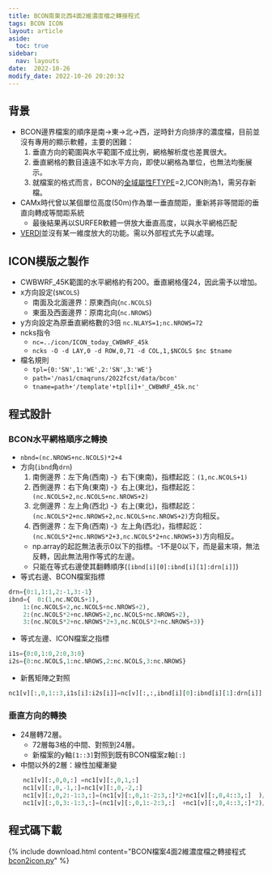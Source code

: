 ```yaml
---
title: BCON南東北西4面2維濃度檔之轉接程式
tags: BCON ICON
layout: article
aside:
  toc: true
sidebar:
  nav: layouts
date:  2022-10-26
modify_date: 2022-10-26 20:20:32
---
```


## 背景
- BCON邊界檔案的順序是南->東->北->西，逆時針方向排序的濃度檔，目前並沒有專用的顯示軟體，主要的困難：
  1. 垂直方向的範圍與水平範圍不成比例，網格解析度也差異很大。
  1. 垂直網格的數目遠遠不如水平方向，即使以網格為單位，也無法均衡展示。
  1. 就檔案的格式而言，BCON的[全域屬性FTYPE](https://sinotec2.github.io/Focus-on-Air-Quality/AQana/GAQuality/ECMWF_rean/grb2bc/#bcon模版之準備)=2,ICON則為1，需另存新檔。
- CAMx時代曾以某個單位高度(50m)作為單一垂直間距，重新將非等間距的垂直向轉成等間距系統
  - 最後結果再以SURFER軟體一併放大垂直高度，以與水平網格匹配
- [VERDI](https://sinotec2.github.io/Focus-on-Air-Quality/utilities/Graphics/VERDI)並沒有某一維度放大的功能。需以外部程式先予以處理。

## ICON模版之製作
- CWBWRF_45K範圍的水平網格約有200。垂直網格僅24，因此需予以增加。
- x方向設定(`$NCOLS`)
  - 南面及北面邊界：原東西向(`nc.NCOLS`)
  - 東面及西面邊界：原南北向(`nc.NROWS`)
- y方向設定為原垂直網格數的3倍
  `nc.NLAYS=1;nc.NROWS=72`
- ncks指令
  - `nc=../icon/ICON_today_CWBWRF_45k`
  - `ncks -O -d LAY,0 -d ROW,0,71 -d COL,1,$NCOLS $nc $tname`
- 檔名規則
  - `tpl={0:'SN',1:'WE',2:'SN',3:'WE'}`
  - `path='/nas1/cmaqruns/2022fcst/data/bcon'`
  - `tname=path+'/template'+tpl[i]+'_CWBWRF_45k.nc'`

## 程式設計
### BCON水平網格順序之轉換
- `nbnd=(nc.NROWS+nc.NCOLS)*2+4`
- 方向(`ibnd`角`drn`)
  1. 南側邊界：左下角(西南) -》右下(東南)，指標起訖：`(1,nc.NCOLS+1)`
  1. 西側邊界：右下角(東南)  -》右上(東北)，指標起訖：`(nc.NCOLS+2,nc.NCOLS+nc.NROWS+2)`
  1. 北側邊界：左上角(西北)  -》右上(東北)，指標起訖：`(nc.NCOLS*2+nc.NROWS+2,nc.NCOLS+nc.NROWS+2)`方向相反。
  1. 西側邊界：左下角(西南) -》左上角(西北)，指標起訖：`(nc.NCOLS*2+nc.NROWS*2+3,nc.NCOLS*2+nc.NROWS+3)`方向相反。
    - np.array的起訖無法表示0以下的指標。-1不是0以下，而是最末項，無法反轉，因此無法用作等式的左邊。
    - 只能在等式右邊使其翻轉順序(`[ibnd[i][0]:ibnd[i][1]:drn[i]]`)
- 等式右邊、BCON檔案指標

```python
drn={0:1,1:1,2:-1,3:-1}
ibnd={	0:(1,nc.NCOLS+1),
	1:(nc.NCOLS+2,nc.NCOLS+nc.NROWS+2),
	2:(nc.NCOLS*2+nc.NROWS+2,nc.NCOLS+nc.NROWS+2),
	3:(nc.NCOLS*2+nc.NROWS*2+3,nc.NCOLS*2+nc.NROWS+3)}
```
- 等式左邊、ICON檔案之指標

```python
i1s={0:0,1:0,2:0,3:0}
i2s={0:nc.NCOLS,1:nc.NROWS,2:nc.NCOLS,3:nc.NROWS}
```
- 新舊矩陣之對照

```python
nc1[v][:,0,1::3,i1s[i]:i2s[i]]=nc[v][:,:,ibnd[i][0]:ibnd[i][1]:drn[i]]
```

### 垂直方向的轉換
- 24層轉72層。
  - 72層每3格的中間、對照到24層。
  - 新檔案的y軸`[1::3]`對照到既有BCON檔案z軸`[:]`
- 中間以外的2層：線性加權漸變

```python
    nc1[v][:,0,0,:] =nc1[v][:,0,1,:]
    nc1[v][:,0,-1,:]=nc1[v][:,0,-2,:]
    nc1[v][:,0,2:-1:3,:]=(nc1[v][:,0,1:-2:3,:]*2+nc1[v][:,0,4::3,:]  )/3
    nc1[v][:,0,3:-1:3,:]=(nc1[v][:,0,1:-2:3,:]  +nc1[v][:,0,4::3,:]*2)/3
```

## 程式碼下載

{% include download.html content="BCON檔案4面2維濃度檔之轉接程式[bcon2icon.py][bcon2icon]" %}

[bcon2icon]: <https://github.com/sinotec2/Focus-on-Air-Quality/blob/main/GridModels/BCON/bcon2icon.py> "BCON檔案4面2維濃度檔之轉接程式"